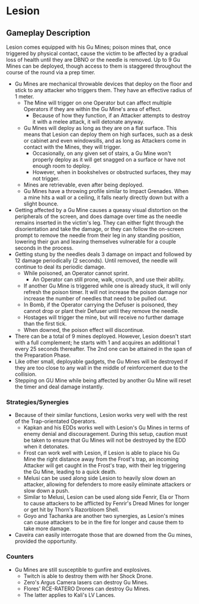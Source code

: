 # Lesion

## Gameplay Description

Lesion comes equipped with his Gu Mines; poison mines that, once triggered by physical contact, cause the victim to be affected by a gradual loss of health until they are DBNO or the needle is removed. Up to 9 Gu Mines can be deployed, though access to them is staggered throughout the course of the round via a prep timer.

- Gu Mines are mechanical throwable devices that deploy on the floor and stick to any attacker who triggers them. They have an effective radius of 1 meter.
  - The Mine will trigger on one Operator but can affect multiple Operators if they are within the Gu Mine's area of effect.
    - Because of how they function, if an Attacker attempts to destroy it with a melee attack, it will detonate anyway.
  - Gu Mines will deploy as long as they are on a flat surface. This means that Lesion can deploy them on high surfaces, such as a desk or cabinet and even windowsills, and as long as Attackers come in contact with the Mines, they will trigger.
    - Occasionally, on any given set of stairs, a Gu Mine won't properly deploy as it will get snagged on a surface or have not enough room to deploy.
    - However, when in bookshelves or obstructed surfaces, they may not trigger.
  - Mines are retrievable, even after being deployed.
  - Gu Mines have a throwing profile similar to Impact Grenades. When a mine hits a wall or a ceiling, it falls nearly directly down but with a slight bounce.
- Getting affected by a Gu Mine causes a queasy visual distortion on the peripherals of the screen, and does damage over time as the needle remains inserted in the victim's leg. They can either fight through the disorientation and take the damage, or they can follow the on-screen prompt to remove the needle from their leg in any standing position, lowering their gun and leaving themselves vulnerable for a couple seconds in the process.
- Getting stung by the needles deals 3 damage on impact and followed by 12 damage periodically (2 seconds). Until removed, the needle will continue to deal its periodic damage.
  - While poisoned, an Operator cannot sprint.
    - An Operator can still prone, walk, crouch, and use their ability.
  - If another Gu Mine is triggered while one is already stuck, it will only refresh the poison timer. It will not increase the poison damage nor increase the number of needles that need to be pulled out.
  - In Bomb, if the Operator carrying the Defuser is poisoned, they cannot drop or plant their Defuser until they remove the needle.
  - Hostages will trigger the mine, but will receive no further damage than the first tick.
  - When downed, the poison effect will discontinue.
- There can be a total of 9 mines deployed. However, Lesion doesn't start with a full complement; he starts with 1 and acquires an additional 1 every 25 seconds thereafter. The 2nd one can be attained in the span of the Preparation Phase.
- Like other small, deployable gadgets, the Gu Mines will be destroyed if they are too close to any wall in the middle of reinforcement due to the collision.
- Stepping on GU Mine while being affected by another Gu Mine will reset the timer and deal damage instantly.

### Strategies/Synergies

- Because of their similar functions, Lesion works very well with the rest of the Trap-orientated Operators.
  - Kapkan and his EDDs works well with Lesion's Gu Mines in terms of enemy denial and discouragement. During this setup, caution must be taken to ensure that Gu Mines will not be destroyed by the EDD when it detonates.
  - Frost can work well with Lesion, if Lesion is able to place his Gu Mine the right distance away from the Frost's trap, an incoming Attacker will get caught in the Frost's trap, with their leg triggering the Gu Mine, leading to a quick death.
  - Melusi can be used along side Lesion to heavily slow down an attacker, allowing for defenders to more easily eliminate attackers or slow down a push.
  - Similar to Melusi, Lesion can be used along side Fenrir, Ela or Thorn to cause attackers to be afflicted by Fenrir's Dread Mines for longer or get hit by Thorn's Razorbloom Shell.
  - Goyo and Tachanka are another two synergies, as Lesion's mines can cause attackers to be in the fire for longer and cause them to take more damage.
- Caveira can easily interrogate those that are downed from the Gu mines, provided the opportunity.

### Counters

- Gu Mines are still susceptible to gunfire and explosives.
  - Twitch is able to destroy them with her Shock Drone.
  - Zero's Argus Camera lasers can destroy Gu Mines.
  - Flores' RCE-RATERO Drones can destroy Gu Mines.
  - The latter applies to Kali's LV Lances.
